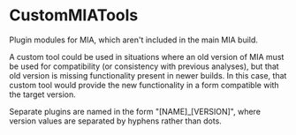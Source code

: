 # CustomMIATools
Plugin modules for MIA, which aren't included in the main MIA build.

A custom tool could be used in situations where an old version of MIA must be used for compatibility (or consistency with previous analyses), but that old version is missing functionality present in newer builds.  In this case, that custom tool would provide the new functionality in a form compatible with the target version.

Separate plugins are named in the form "[NAME]_[VERSION]", where version values are separated by hyphens rather than dots.